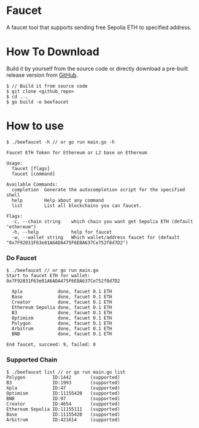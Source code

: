 # Faucet

A faucet tool that supports sending free Sepolia ETH to specified address.

# How To Download

Build it by yourself from the source code or directly download a pre-built release version from [GitHub](https://github.com/duiyuan/faucet/releases).

```
$ // Build it from source code
$ git clone <github_repo>
$ cd ...
$ go build -o beefaucet
```

# How to use

```
$ ./beefaucet -h // or go run main.go -h

Faucet ETH Token for Ethereum or L2 base on Ethereum

Usage:
  faucet [flags]
  faucet [command]

Available Commands:
  completion  Generate the autocompletion script for the specified shell
  help        Help about any command
  list        List all blockchains you can faucet.

Flags:
  -c, --chain string    which chain you want get Sepolia ETH (default "ethereum")
  -h, --help            help for faucet
  -w, --wallet string   Which wallet/address faucet for (default "0x7F92031F63e01A6ADA475F6E8A637Ce752f8d7D2")

```

### Do Faucet

```
$ ./beefaucet // or go run main.go
Start to faucet ETH for wallet: 0x7F92031F63e01A6ADA475F6E8A637Ce752f8d7D2

  Xpla             done, facuet 0.1 ETH
  Base             done, facuet 0.1 ETH
  Creator          done, facuet 0.1 ETH
  Ethereum Sepolia done, facuet 0.1 ETH
  B3               done, facuet 0.1 ETH
  Optimism         done, facuet 0.1 ETH
  Polygon          done, facuet 0.1 ETH
  Arbitrum         done, facuet 0.1 ETH
  BNB              done, facuet 0.1 ETH

End faucet, succeed: 9, failed: 0
```

### Supported Chain

```
$ ./beefaucet list // or go run main.go list
Polygon          ID:1442       (supported)
B3               ID:1993       (supported)
Xpla             ID:47         (supported)
Optimism         ID:11155420   (supported)
BNB              ID:97         (supported)
Creator          ID:4654       (supported)
Ethereum Sepolia ID:11155111   (supported)
Base             ID:11155420   (supported)
Arbitrum         ID:421614     (supported)
```
